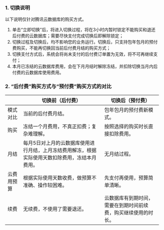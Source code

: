### 1. 切换说明
以下说明仅针对腾讯云数据库的购买方式。
1. 单击“立即切换”后，将进入切换过程，将在3小时内暂时锁定不能购买和退还后付费的云数据库；需要尽快支付完成切换后即解除锁定；
2. 切换过程及切换后，均不影响您的业务运行。切换后，只支持包年包月的预付费购买，不能再切换回当前后付费月结的购买方式；
3. 切换支付方式后，系统会将尚未支付的后付费订单置为无效，将不可再继续支付；
4. 本月已冻结的云数据库费用，会在下月月结时解除冻结，并扣除切换当月内后付费的云数据库使用费用。

### 2. “后付费”购买方式与“预付费”购买方式的对比
||切换前（后付费）|	切换后（预付费）|
|--|--|--|
|模式对比|	当前的后付费月结。|	包年包月的预付费新模式。|
|购买|	冻结一个月费用，不真正扣费；复杂难理解。|	按照选择的购买时长直接扣除费用。|
|月结|	每月5日对上月的云数据库使用进行月结，上月冻结费用解冻，根据实际使用天数扣除费用，冻结本月费用。|	无月结过程。|
|云费用预算|	根据实际使用天数收费，做预算不准确、操作较困难。|	先支付再使用，预算简单清晰。|
|续费|	无续费，不使用了需要退还。|	云数据库有到期时间，需要在到期时间前续费，购买继续使用的时长。|

